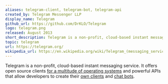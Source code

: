 ```yaml
---
aliases: telegram-client, telegram-bot, telegram-api
created_by: Telegram Messenger LLP
display_name: Telegram
github_url: https://github.com/DrKLO/Telegram
logo: telegram.png
released: August 2013
short_description: Telegram is a non-profit, cloud-based instant messaging service.
topic: telegram
url: https://telegram.org/
wikipedia_url: https://en.wikipedia.org/wiki/Telegram_(messaging_service)
---
```

Telegram is a non-profit, cloud-based instant messaging service. It offers open source clients [for a multitude of operating systems](https://telegram.org/apps) and powerful APIs that allow developers to create their [own clients](https://core.telegram.org/api#telegram-api) and [chat bots](https://core.telegram.org/bots).
